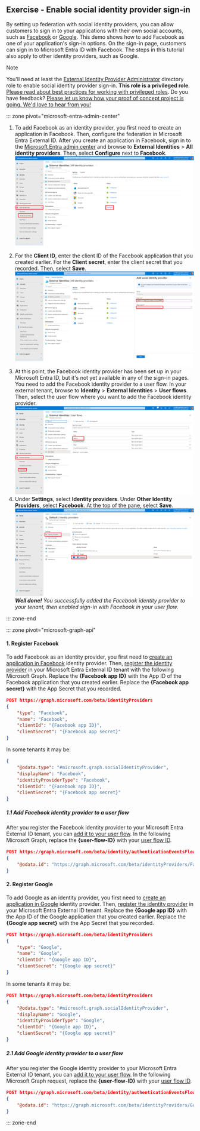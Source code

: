 ## Exercise - Enable social identity provider sign-in

By setting up federation with social identity providers, you can allow customers to sign in to your applications with their own social accounts, such as [Facebook](/entra/external-id/customers/how-to-facebook-federation-customers) or [Google](/entra/external-id/customers/how-to-google-federation-customers). This demo shows how to add Facebook as one of your application's sign-in options. On the sign-in page, customers can sign in to Microsoft Entra ID with Facebook. The steps in this tutorial also apply to other identity providers, such as Google.

> [!NOTE]
> You'll need at least the [External Identity Provider Administrator](/entra/identity/role-based-access-control/permissions-reference#external-identity-provider-administrator) directory role to enable social identity provider sign-in. 
> **This role is a privileged role**. [Please read about best practices for working with privileged roles](/entra/identity/role-based-access-control/privileged-roles-permissions?tabs=admin-center#best-practices-for-using-privileged-roles).
> Do you have feedback? [Please let us know how your proof of concept project is going. We'd love to hear from you!](https://forms.microsoft.com/r/Um1E3Sexnk)

::: zone pivot="microsoft-entra-admin-center"

1. To add Facebook as an identity provider, you first need to create an application in Facebook. Then, configure the federation in Microsoft Entra External ID. After you create an application in Facebook, sign in to the [Microsoft Entra admin center](https://entra.microsoft.com/) and browse to **External Identities** > **All identity providers**. Then, select **Configure** next to **Facebook**.
    ![Screenshot of External Identities All identity providers blade with a link titled Configure highlighted next to Facebook among the list of identity provider options.](../media/enable-social-identity-provider-sign-in/1.png)
1. For the **Client ID**, enter the client ID of the Facebook application that you created earlier. For the **Client secret**, enter the client secret that you recorded. Then, select **Save**.
    ![Screenshot of Add social identity provider pane open on the right side with fields Client ID and Client secret highlighted.](../media/enable-social-identity-provider-sign-in/2.png)
1. At this point, the Facebook identity provider has been set up in your Microsoft Entra ID, but it's not yet available in any of the sign-in pages. You need to add the Facebook identity provider to a user flow. In your external tenant, browse to **Identity** > **External Identities** > **User flows**. Then, select the user flow where you want to add the Facebook identity provider.
    ![Screenshot of External Identities User flows blade highlighting a user flow titled Default from the grid list.](../media/enable-social-identity-provider-sign-in/3.png)
1. Under **Settings**, select **Identity providers**. Under **Other Identity Providers**, select **Facebook**. At the top of the pane, select **Save**.
    ![Screenshot of Identity providers setting highlighted in the left navigation for user flow titled Default. Facebook is checked under the list of Other Identity Providers.](../media/enable-social-identity-provider-sign-in/4.png)
    ***Well done!** You successfully added the Facebook identity provider to your tenant, then enabled  sign-in with Facebook in your user flow.*

::: zone-end

::: zone pivot="microsoft-graph-api"

#### 1. Register Facebook

To add Facebook as an identity provider, you first need to [create an application in Facebook](/entra/external-id/customers/how-to-facebook-federation-customers) identity provider. Then, [register the identity provider](/graph/api/identitycontainer-post-identityproviders?view=graph-rest-beta&tabs=http) in your Microsoft Entra External ID tenant with the following Microsoft Graph. Replace the **{Facebook app ID}** with the App ID of the Facebook application that you created earlier. Replace the **{Facebook app secret}** with the App Secret that you recorded.

```json
POST https://graph.microsoft.com/beta/identityProviders
{
    "type": "Facebook",
    "name": "Facebook",
    "clientId": "{Facebook app ID}",
    "clientSecret": "{Facebook app secret}"
}
```

In some tenants it may be:

```json
{
    "@odata.type": "#microsoft.graph.socialIdentityProvider",
    "displayName": "Facebook",
    "identityProviderType": "Facebook",
    "clientId": "{Facebook app ID}",
    "clientSecret": "{Facebook app secret}"
}
```

##### 1.1 Add Facebook identity provider to a user flow

After you register the Facebook identity provider to your Microsoft Entra External ID tenant, you can [add it to your user flow](/graph/api/onauthenticationmethodloadstartexternalusersselfservicesignup-post-identityproviders?view=graph-rest-beta&tabs=http). In the following Microsoft Graph, replace the **{user-flow-ID}** with your [user flow ID](/graph/api/identitycontainer-list-authenticationeventsflows?view=graph-rest-beta&tabs=http).

```json
POST https://graph.microsoft.com/beta/identity/authenticationEventsFlows/{user-flow-ID}/microsoft.graph.externalUsersSelfServiceSignUpEventsFlow/onAuthenticationMethodLoadStart/microsoft.graph.onAuthenticationMethodLoadStartExternalUsersSelfServiceSignUp/identityProviders/$ref
{
    "@odata.id": "https://graph.microsoft.com/beta/identityProviders/Facebook-OAUTH"
}
```

#### 2. Register Google
To add Google as an identity provider, you first need to [create an application in Google](/entra/external-id/customers/how-to-google-federation-customers) identity provider. Then, [register the identity provider](/graph/api/identitycontainer-post-identityproviders?view=graph-rest-beta&tabs=http) in your Microsoft Entra External ID tenant. Replace the **{Google app ID}** with the App ID of the Google application that you created earlier. Replace the **{Google app secret}** with the App Secret that you recorded.

```json
POST https://graph.microsoft.com/beta/identityProviders
{
    "type": "Google",
    "name": "Google",
    "clientId": "{Google app ID}",
    "clientSecret": "{Google app secret}"
}
```

In some tenants it may be:

```json
POST https://graph.microsoft.com/beta/identityProviders
{
    "@odata.type": "#microsoft.graph.socialIdentityProvider",
    "displayName": "Google",
    "identityProviderType": "Google",
    "clientId": "{Google app ID}",
    "clientSecret": "{Google app secret}"
}
```

##### 2.1 Add Google identity provider to a user flow

After you register the Google identity provider to your Microsoft Entra External ID tenant, you can [add it to your user flow](/graph/api/onauthenticationmethodloadstartexternalusersselfservicesignup-post-identityproviders?view=graph-rest-beta&tabs=http). In the following Microsoft Graph request, replace the **{user-flow-ID}** with your [user flow ID](/graph/api/identitycontainer-list-authenticationeventsflows?view=graph-rest-beta&tabs=http).

```json
POST https://graph.microsoft.com/beta/identity/authenticationEventsFlows/{user-flow-ID}/microsoft.graph.externalUsersSelfServiceSignUpEventsFlow/onAuthenticationMethodLoadStart/microsoft.graph.onAuthenticationMethodLoadStartExternalUsersSelfServiceSignUp/identityProviders/$ref
{
    "@odata.id": "https://graph.microsoft.com/beta/identityProviders/Google-OAUTH"
}
```

::: zone-end
